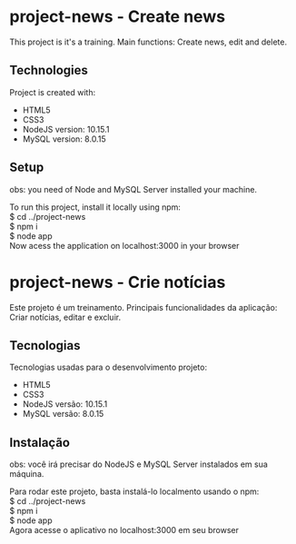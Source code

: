 # project-news - Create news
This project is it's a training. Main functions: Create news, edit and delete.

## Technologies
Project is created with:
* HTML5
* CSS3
* NodeJS version: 10.15.1
* MySQL version: 8.0.15

## Setup
obs: you need of Node and MySQL Server installed your machine.

To run this project, install it locally using npm:<br>
$ cd ../project-news<br>
$ npm i<br>
$ node app<br>
Now acess the application on localhost:3000 in your browser<br>

# project-news - Crie notícias
Este projeto é um treinamento. Principais funcionalidades da aplicação: Criar notícias, editar e excluir. 

## Tecnologias
Tecnologias usadas para o desenvolvimento projeto:
* HTML5
* CSS3
* NodeJS versão: 10.15.1
* MySQL versão: 8.0.15

## Instalação
obs: você irá precisar do NodeJS e MySQL Server instalados em sua máquina.

Para rodar este projeto, basta instalá-lo localmento usando o npm:<br>
$ cd ../project-news<br>
$ npm i<br>
$ node app<br>
Agora acesse o aplicativo no localhost:3000 em seu browser<br>

